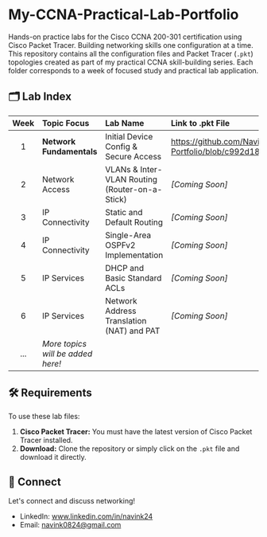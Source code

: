 # My-CCNA-Practical-Lab-Portfolio
Hands-on practice labs for the Cisco CCNA 200-301 certification using Cisco Packet Tracer. Building networking skills one configuration at a time.
This repository contains all the configuration files and Packet Tracer (`.pkt`) topologies created as part of my practical CCNA skill-building series. Each folder corresponds to a week of focused study and practical lab application.

## 🗂️ Lab Index

| Week | Topic Focus | Lab Name | Link to .pkt File |
| :---: | :--- | :--- | :--- |
| 1 | **Network Fundamentals** | Initial Device Config & Secure Access | https://github.com/Navink24/My-CCNA-Practical-Lab-Portfolio/blob/c992d189c8687aefbd6e9e05549922a4c4d55fd2/Basic_Router_Config.pkt |
| 2 | Network Access | VLANs & Inter-VLAN Routing (Router-on-a-Stick) | *[Coming Soon]* |
| 3 | IP Connectivity | Static and Default Routing | *[Coming Soon]* |
| 4 | IP Connectivity | Single-Area OSPFv2 Implementation | *[Coming Soon]* |
| 5 | IP Services | DHCP and Basic Standard ACLs | *[Coming Soon]* |
| 6 | IP Services | Network Address Translation (NAT) and PAT | *[Coming Soon]* |
| ... | *More topics will be added here!* | | |
## 🛠️ Requirements

To use these lab files:

1.  **Cisco Packet Tracer:** You must have the latest version of Cisco Packet Tracer installed.
2.  **Download:** Clone the repository or simply click on the `.pkt` file and download it directly.

## 🤝 Connect

Let's connect and discuss networking!

* LinkedIn: www.linkedin.com/in/navink24
 *  Email: navink0824@gmail.com

